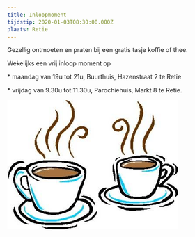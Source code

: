 ```yaml
---
title: Inloopmoment
tijdstip: 2020-01-03T08:30:00.000Z
plaats: Retie
---
```

Gezellig ontmoeten  en praten bij een gratis tasje koffie of thee.

Wekelijks een vrij inloop moment op 

\* maandag van 19u tot 21u, Buurthuis, Hazenstraat 2 te Retie  

\* vrijdag van 9.30u tot 11.30u, Parochiehuis, Markt 8 te Retie.

![](/images/koffie-1.jpg)
